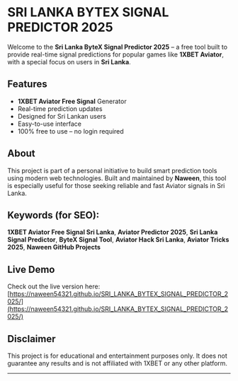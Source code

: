 # SRI LANKA BYTEX SIGNAL PREDICTOR 2025

Welcome to the **Sri Lanka ByteX Signal Predictor 2025** – a free tool built to provide real-time signal predictions for popular games like **1XBET Aviator**, with a special focus on users in **Sri Lanka**.

## Features

- **1XBET Aviator Free Signal** Generator  
- Real-time prediction updates  
- Designed for Sri Lankan users  
- Easy-to-use interface  
- 100% free to use – no login required

## About

This project is part of a personal initiative to build smart prediction tools using modern web technologies. Built and maintained by **Naween**, this tool is especially useful for those seeking reliable and fast Aviator signals in Sri Lanka.

## Keywords (for SEO):

**1XBET Aviator Free Signal Sri Lanka**, **Aviator Predictor 2025**, **Sri Lanka Signal Predictor**, **ByteX Signal Tool**, **Aviator Hack Sri Lanka**, **Aviator Tricks 2025**, **Naween GitHub Projects**

## Live Demo

Check out the live version here:  
[https://naween54321.github.io/SRI_LANKA_BYTEX_SIGNAL_PREDICTOR_2025/](https://naween54321.github.io/SRI_LANKA_BYTEX_SIGNAL_PREDICTOR_2025/)

## Disclaimer

This project is for educational and entertainment purposes only. It does not guarantee any results and is not affiliated with 1XBET or any other platform.

---
